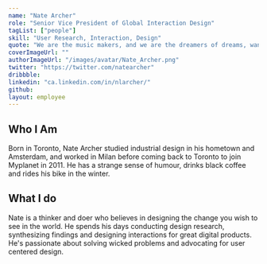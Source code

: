 ```yaml
---
name: "Nate Archer"
role: "Senior Vice President of Global Interaction Design"
tagList: ["people"]
skill: "User Research, Interaction, Design"
quote: "We are the music makers, and we are the dreamers of dreams, wandering by lone sea-breakers, and sitting by desolate streams; world-losers and world-forsakers, on whom the pale moon gleams: yet we are the movers and shakers of the world for ever, it seems."
coverImageUrl: ""
authorImageUrl: "/images/avatar/Nate_Archer.png"
twitter: "https://twitter.com/natearcher"
dribbble:
linkedin: "ca.linkedin.com/in/nlarcher/"
github:
layout: employee
---
```


## Who I Am

Born in Toronto, Nate Archer studied industrial design in his hometown and Amsterdam, and worked in Milan before coming back to Toronto to join Myplanet in 2011. He has a strange sense of humour, drinks black coffee and rides his bike in the winter.

## What I do

Nate is a thinker and doer who believes in designing the change you wish to see in the world. He spends his days conducting design research, synthesizing findings and designing interactions for great digital products. He's passionate about solving wicked problems and advocating for user centered design.
